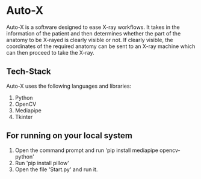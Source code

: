 # Auto-X
Auto-X is a software designed to ease X-ray workflows.
It takes in the information of the patient and then determines whether the part of the anatomy to be X-rayed is clearly visible or not.
If clearly visible, the coordinates of the required anatomy can be sent to an X-ray machine which can then proceed to take the X-ray.

## Tech-Stack
Auto-X uses the following languages and libraries:
1. Python
2. OpenCV
3. Mediapipe
4. Tkinter

## For running on your local system
1. Open the command prompt and run 'pip install mediapipe opencv-python'
2. Run 'pip install pillow'
3. Open the file 'Start.py' and run it.
